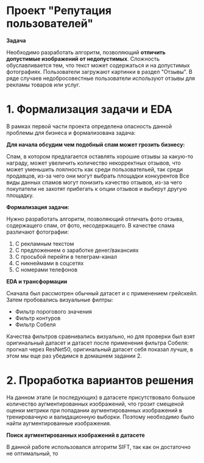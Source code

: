 # Проект "Репутация пользователей"
**Задача**

Необходимо разработать алгоритм, позволяющий **отличить допустимые изображений от недопустимых**. Сложность обуславливается тем, что текст может содержаться и на допустимых фотографиях.
Пользователи загружают картинки в раздел "Отзывы". В ряде случаев недобросовестные пользователи используют отзывы для рекламы товаров или услуг.

# 1. Формализация задачи и EDA

В рамках первой части проекта определена опасность данной проблемы для бизнеса и формализована задача:

**Для начала обсудим чем подобный спам может грозить бизнесу:**

Спам, в котором предлагается оставлять хорошие отзывы за какую-то награду, может увеличить количество некорректных отзывов, что может уменьшить лоялность как среди пользовательей, так среди продавцов, из-за чего они могут выбрать площадки конкурентов
Все виды данных спамов могут понизить качество отзывов, из-за чего покупатели не захотят прибегать к опции отзывов и выберут другую площадку.

**Формализация задачи:**

Нужно разработать алгоритм, позволяющий отличать фото отзыва, содержащего спам, от фото, несодержащего. В качестве спама различают фотографии:
1) С рекламным текстом
2) С предложением о заработке денег/вакансиях
3) С просьбой перейти в телеграм-канал
4) C никнеймами в соцсетях
5) С номерами телефонов

**EDA и трансформации**

Сначала был рассмотрен обычный датасет и с применением грейскейл. Затем пробовались визуальные филтры:

- Фильтр порогового значения
- Фильтр контуров
- Фильтр Собеля

Качества фильтров сравнивались визуально, но для проверки был взят оригинальный датасет и датасет после применения фильтра Собеля: прогнал через ResNet50, оригинальный датасет себя показал лучше, в этом мы еще раз убедимся в домашнем задании 2.

# 2. Проработка вариантов решения

На данном этапе (и последующих) в датасете присутствовало большое количество аугментированных изображений, что грозит смещеной оценки метрики при попадании аугментированных изображений в тренировачную и валидационную выборки.
Поэтому необходимо было найти аугментированные изображения.

**Поиск аугментированных изображений в датасете**

В данной работе использовался алгоритм SIFT, так как он достаточно не оптимальный, то 
